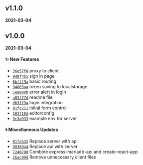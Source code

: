 ## v1.1.0
**2021-03-04**

## v1.0.0
**2021-03-04**

#### :sparkles: New Features

* [`36e57f8`](https://github.com/KennethLloyd/mern-mariadb-bootstrap-starter/commit/36e57f8074a370414244fa98049c4c27f121cee8)  proxy to client
* [`9d8f4b5`](https://github.com/KennethLloyd/mern-mariadb-bootstrap-starter/commit/9d8f4b5b7be00ac5df522a7e6830e4da54d6ba98)  sign in page
* [`6bfff9a`](https://github.com/KennethLloyd/mern-mariadb-bootstrap-starter/commit/6bfff9a700716a20f3a603f22fdaa98c108541dc)  basic routing
* [`94663aa`](https://github.com/KennethLloyd/mern-mariadb-bootstrap-starter/commit/94663aa0de96c91a913bd8b7722321cf5e3b1940)  token saving to localstorage
* [`5ea880b`](https://github.com/KennethLloyd/mern-mariadb-bootstrap-starter/commit/5ea880bde3c4df83fc7c058035d16d9941b6982b)  error alert in login
* [`a83f77d`](https://github.com/KennethLloyd/mern-mariadb-bootstrap-starter/commit/a83f77dadcfec0b586eb238b9d80da50366893f5)  readme file
* [`db31f9a`](https://github.com/KennethLloyd/mern-mariadb-bootstrap-starter/commit/db31f9a1640fdb89019b8414f01fc7103697058b)  login integration
* [`91fc211`](https://github.com/KennethLloyd/mern-mariadb-bootstrap-starter/commit/91fc211ed793bc80447331596c4b9744102c2e1b)  initial form control
* [`503f18d`](https://github.com/KennethLloyd/mern-mariadb-bootstrap-starter/commit/503f18d15657088a2dea7b880ea0b4173c0b9453)  editorconfig
* [`9c3a933`](https://github.com/KennethLloyd/mern-mariadb-bootstrap-starter/commit/9c3a933b8a09474ab9e386d5f35800a536a951af)  example env for server

#### :cyclone: Miscellaneous Updates

* [`81feb32`](https://github.com/KennethLloyd/mern-mariadb-bootstrap-starter/commit/81feb32c42d4e58c6652a2a90bdab93f13c45266) Replace server with api
* [`8836044`](https://github.com/KennethLloyd/mern-mariadb-bootstrap-starter/commit/8836044192cc0b234bbfcb5bf7e5c13445b8c983) Replace api with server
* [`7240780`](https://github.com/KennethLloyd/mern-mariadb-bootstrap-starter/commit/72407802302727bcae89d378dcdb75ed2e7ba609) Combine express-mariadb-api and create-react-app
* [`2bac99d`](https://github.com/KennethLloyd/mern-mariadb-bootstrap-starter/commit/2bac99dc62f52ea3eb18d018c206cd36aa23bf3a) Remove unnecessary client files
